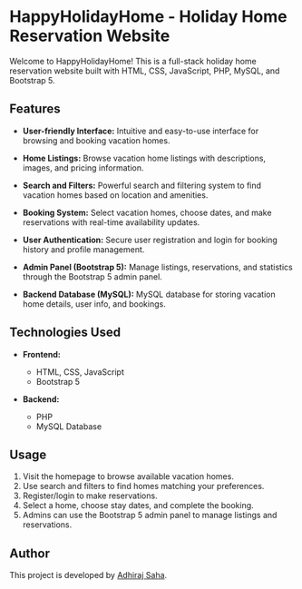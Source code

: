 # HappyHolidayHome - Holiday Home Reservation Website

Welcome to HappyHolidayHome! This is a full-stack holiday home reservation website built with HTML, CSS, JavaScript, PHP, MySQL, and Bootstrap 5.

## Features

- **User-friendly Interface:** Intuitive and easy-to-use interface for browsing and booking vacation homes.

- **Home Listings:** Browse vacation home listings with descriptions, images, and pricing information.

- **Search and Filters:** Powerful search and filtering system to find vacation homes based on location and amenities.

- **Booking System:** Select vacation homes, choose dates, and make reservations with real-time availability updates.

- **User Authentication:** Secure user registration and login for booking history and profile management.

- **Admin Panel (Bootstrap 5):** Manage listings, reservations, and statistics through the Bootstrap 5 admin panel.

- **Backend Database (MySQL):** MySQL database for storing vacation home details, user info, and bookings.

## Technologies Used

- **Frontend:**
  - HTML, CSS, JavaScript
  - Bootstrap 5

- **Backend:**
  - PHP
  - MySQL Database

## Usage

1. Visit the homepage to browse available vacation homes.
2. Use search and filters to find homes matching your preferences.
3. Register/login to make reservations.
4. Select a home, choose stay dates, and complete the booking.
5. Admins can use the Bootstrap 5 admin panel to manage listings and reservations.

## Author

This project is developed by [Adhiraj Saha](https://github.com/adhirajcs/).
